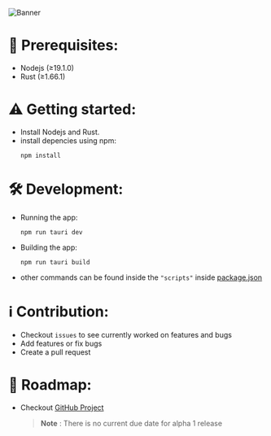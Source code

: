 ![Banner](https://user-images.githubusercontent.com/55829513/215268063-c7e114c2-0200-42e9-9e38-6dc765fcf6cc.png)

# :memo: Prerequisites:
- Nodejs (≥19.1.0)
- Rust (≥1.66.1)

# :warning: Getting started:
- Install Nodejs and Rust.
- install depencies using npm:
  ```shell
  npm install
  ```

# :hammer_and_wrench: Development:
- Running the app:
  ```shell
  npm run tauri dev
  ```
- Building the app:
  ```shell
  npm run tauri build
  ```
- other commands can be found inside the `"scripts"` inside [package.json](https://github.com/prayag17/JellyPlayer/blob/main/package.json)

#  :information_source: Contribution:
- Checkout `issues` to see currently worked on features and bugs
- Add features or fix bugs
- Create a pull request


# :page_facing_up: Roadmap:
- Checkout [GitHub Project](https://github.com/users/prayag17/projects/3)
  > **Note** : There is no current due date for alpha 1 release 
